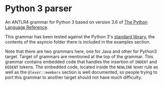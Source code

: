 # Python 3 parser

An ANTLR4 grammar for Python 3 based on version 3.6 of 
[The Python Language Reference](https://docs.python.org/3/reference/grammar.html).

This grammar has been tested against the Python 3's 
[standard library](https://hg.python.org/cpython/file/3.6/Lib), 
the contents of the asyncio folder there is included in the examples section.

Note that there are two grammars here, one for Java and other for Python3
target. Target of grammars are mentioned at the top of the grammar.
This grammar contains embedded code that handles
the insertion of `INDENT` and `DEDENT` tokens. The embedded code,
located inside the `NEWLINE` lexer rule as well as the `@lexer::members`
section is well documented, so people trying to port this grammar to
another target should not have much difficulty.

